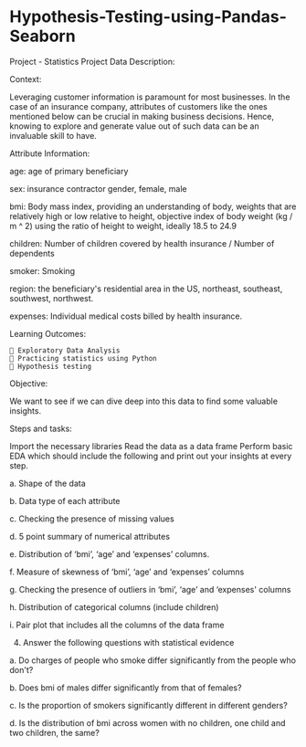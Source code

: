 # Hypothesis-Testing-using-Pandas-Seaborn
Project - Statistics Project
Data Description:

Context:

Leveraging customer information is paramount for most businesses. In the case of an insurance company, attributes of customers like the ones mentioned below can be crucial in making business decisions. Hence, knowing to explore and generate value out of such data can be an invaluable skill to have.

Attribute Information:

age: age of primary beneficiary

sex: insurance contractor gender, female, male

bmi: Body mass index, providing an understanding of body, weights that are relatively high or low relative to height, objective index of body weight (kg / m ^ 2) using the ratio of height to weight, ideally 18.5 to 24.9

children: Number of children covered by health insurance / Number of dependents

smoker: Smoking

region: the beneficiary's residential area in the US, northeast, southeast, southwest, northwest.

expenses: Individual medical costs billed by health insurance.

Learning Outcomes:

     Exploratory Data Analysis
     Practicing statistics using Python
     Hypothesis testing
Objective:

We want to see if we can dive deep into this data to find some valuable insights.

Steps and tasks:

Import the necessary libraries 
Read the data as a data frame 
Perform basic EDA which should include the following and print out your insights at every step.

a. Shape of the data 

b. Data type of each attribute

c. Checking the presence of missing values

d. 5 point summary of numerical attributes

e. Distribution of ‘bmi’, ‘age’ and ‘expenses’ columns.

f. Measure of skewness of ‘bmi’, ‘age’ and ‘expenses’ columns 

g. Checking the presence of outliers in ‘bmi’, ‘age’ and ‘expenses' columns

h. Distribution of categorical columns (include children) 

i. Pair plot that includes all the columns of the data frame

4. Answer the following questions with statistical evidence

a. Do charges of people who smoke differ significantly from the people who don't? 

b. Does bmi of males differ significantly from that of females? 

c. Is the proportion of smokers significantly different in different genders?

d. Is the distribution of bmi across women with no children, one child and two children, the same?
